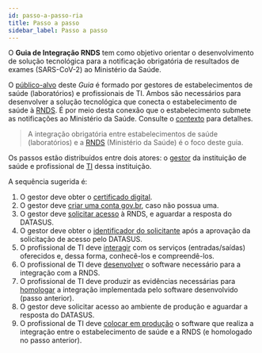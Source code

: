 ```yaml
---
id: passo-a-passo-ria
title: Passo a passo
sidebar_label: Passo a passo
---
```


O **Guia de Integração RNDS** tem como objetivo orientar o desenvolvimento
de solução tecnológica para a notificação obrigatória de resultados de exames (SARS-CoV-2) ao Ministério da Saúde.

O [público-alvo](./publico-alvo) deste _Guia_ é formado por gestores
de estabelecimentos de saúde (laboratórios) e profissionais de TI. Ambos
são necessários para desenvolver a solução tecnológica que conecta o estabelecimento de saúde à [RNDS](../rnds/rnds). É por meio desta conexão que o estabelecimento
submete as notificações ao Ministério da Saúde. Consulte o [contexto](./contexto) para detalhes.

> A integração obrigatória entre estabelecimentos de saúde (laboratórios) e a [RNDS](../rnds/rnds) (Ministério da Saúde) é o foco deste guia.

Os passos estão distribuídos entre dois atores: o [gestor](../gestor/gestor) da instituição de saúde e profissional de
[TI](../ti/ti) dessa instituição.

A sequência sugerida é:

1. O gestor deve obter o [certificado digital](../gestor/certificado).
1. O gestor deve [criar uma conta gov.br](../gestor/gov.br), caso não possua uma.
1. O gestor deve [solicitar acesso](../gestor/portal) à RNDS, e aguardar a resposta do DATASUS.
1. O gestor deve obter o [identificador do solicitante](../gestor/identificador) após a aprovação da solicitação de acesso pelo DATASUS.
1. O profissional de TI deve [interagir](../ti/conhecer) com os serviços (entradas/saídas) oferecidos e, dessa forma, conhecê-los e compreendê-los.
1. O profissional de TI deve [desenvolver](../ti/si) o software necessário para a integração com a RNDS.
1. O profissional de TI deve produzir as evidências necessárias para [homologar](../ti/homologar) a integração implementada pelo software desenvolvido (passo anterior).
1. O gestor deve solicitar acesso ao ambiente de produção e aguardar a resposta do DATASUS.
1. O profissional de TI deve [colocar em produção](../ti/producao) o software que realiza a integração entre o estabelecimento de saúde e a RNDS (e homologado no passo anterior).
